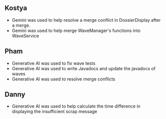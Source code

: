 ## Kostya
- Gemini was used to help resolve a merge conflict in DossierDisplay after a merge.
- Gemini was used to help merge WaveManager's functions into WaveService 
## Pham
- Generative AI was used to fix wave tests
- Generative AI was used to write Javadocs and update the javadocs of waves
- Generative AI was used to resolve merge conflicts
## Danny
- Generative AI was used to help calculate the time difference in displaying the insufficient scrap message
